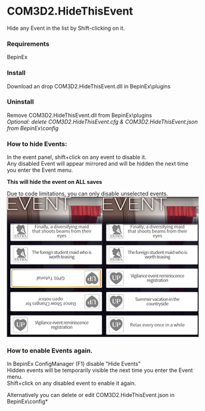 # COM3D2.HideThisEvent
Hide any Event in the list by Shift-clicking on it.

### Requirements
BepinEx

### Install
Download an drop COM3D2.HideThisEvent.dll in BepinEx\plugins
### Uninstall
Remove COM3D2.HideThisEvent.dll from BepinEx\plugins  
*Optional: delete COM3D2.HideThisEvent.cfg & COM3D2.HideThisEvent.json from BepinEx\config*


### How to hide Events:
In the event panel, shift+click on any event to disable it.  
Any disabled Event will appear mirrored and will be hidden the next time you enter the Event menu.

**This will hide the event on ALL saves**

Due to code limitations, you can only disable unselected events.
![HideThisEvent](Readme/HideThisEvent_Demo.jpg)

### How to enable Events again.
In BepinEx ConfigManager (F1) disable "Hide Events"  
Hidden events will be temporarily visible the next time you enter the Event menu.  
Shift+click on any disabled event to enable it again.  

Alternatively you can delete or edit COM3D2.HideThisEvent.json in BepinEx\config*
